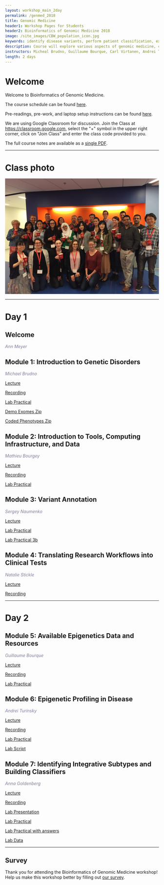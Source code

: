 ```yaml
---
layout: workshop_main_2day
permalink: /genmed_2018
title: Genomic Medicine
header1: Workshop Pages for Students
header2: Bioinformatics of Genomic Medicine 2018
image: /site_images/CBW_population_icon.jpg
keywords: identify disease variants, perform patient classification, exome analysis
description: Course will explore various aspects of genomic medicine, covering and teaching popular tools and methods in the field.
instructors: Micheal Brudno, Guillaume Bourque, Carl Virtanen, Andrei Turinsky, Anna Goldenberg
length: 2 days 
---
```


# Welcome <a id="welcome"></a>

Welcome to Bioinformatics of Genomic Medicine.

The course schedule can be found [here](https://bioinformaticsdotca.github.io/genmed_2018_schedule).

Pre-readings, pre-work, and laptop setup instructions can be found [here](https://bioinformaticsdotca.github.io/genmed_2018_prework).<a id="preworkshop"></a>  

We are using Google Classroom for discussion. Join the Class at https://classroom.google.com, select the "+" symbol in the upper right corner, click on "Join Class" and enter the class code provided to you.

The full course notes are available as a [single PDF](https://drive.google.com/open?id=11q1kH8e02g2EJbSFgG66zZbCCNT3h_3H).  

***

# Class photo

<img src="https://github.com/bioinformaticsdotca/GenMed_2018/blob/master/IMG_0245.JPG?raw=true" alt="img" width="750" />

***

# Day 1 <a id="day1"></a>

## Welcome

*<font color="#827e9c">Ann Meyer</font>*

## Module 1: Introduction to Genetic Disorders

*<font color="#827e9c">Michael Brudno</font>* 

[Lecture](https://drive.google.com/open?id=1C4TAuZBLQZKbZ1DO5nEmToW8FvWQDDUS)  

[Recording](https://www.youtube.com/watch?v=-DAKsHuQZ-c)

[Lab Practical](https://bioinformaticsdotca.github.io/GenMed_2018_module1_lab)

[Demo Exomes Zip](https://drive.google.com/open?id=0B9YRtlFnFl-Qa1ZiSmVMa0hxdjg) 

[Coded Phenotypes Zip](https://github.com/bioinformaticsdotca/Genomic_Med_2017/raw/master/mod1_lab/Coded%20Phenotypes%20to%20match%20VCF%20Labels-20170509T210405Z-001.zip)  


## Module 2: Introduction to Tools, Computing Infrastructure, and Data

*<font color="#827e9c">Mathieu Bourgey</font>* 

[Lecture](https://drive.google.com/open?id=1m3fqOL0lcFttC1f6hLQo6sPnopBpbwAf)  

[Recording](https://www.youtube.com/watch?v=IQGWHTl08No&list=PL3izGL6oi0S9c3vcpEMQ1hc4eNEWVwIoj&index=3)

[Lab Practical](https://bioinformaticsdotca.github.io/Bioinformatics-for-genomics-medecine_2018_module2_lab)

## Module 3: Variant Annotation

*<font color="#827e9c">Sergey Naumenko</font>* 

[Lecture](https://drive.google.com/open?id=1mZa7e77iAdlGXsAWYYP4jZ6J8z78Fwc-)  

[Lab Practical](https://gist.github.com/naumenko-sa/82df1cb7d9b5f64691bf437f0eb455f0)  

[Lab Practical 3b](https://bioinformaticsdotca.github.io/GenMed_2018_module1_lab)  

## Module 4: Translating Research Workflows into Clinical Tests

*<font color="#827e9c">Natalie Stickle</font>* 

[Lecture](https://drive.google.com/open?id=1q-q50TRUHE70uY-grbQn9jx8kChn_2KR)  

[Recording](https://www.youtube.com/watch?v=6aXjecaSf68)
 

***

# Day 2 <a id="day2"></a>

## Module 5: Available Epigenetics Data and Resources  

*<font color="#827e9c">Guillaume Bourque</font>* 

[Lecture](https://drive.google.com/open?id=1y96B4hZc8lpekuNw4zZ-kDZ6VOLkBI4I)   

[Recording](https://www.youtube.com/watch?v=LHjsE1iYdmY)

[Lab Practical](https://bioinformaticsdotca.github.io/GenMed_2018_module5_lab)

## Module 6: Epigenetic Profiling in Disease

*<font color="#827e9c">Andrei Turinsky</font>* 

[Lecture](https://drive.google.com/open?id=1V4r0YHp2fsMJTuZQlGRINc6e1iLtCCrJ)  

[Recording](https://www.youtube.com/watch?v=Y_HlrIViIck&feature=youtu.be)

[Lab Practical](https://bioinformaticsdotca.github.io/GenMed_2018_module6_lab)  

[Lab Script](https://github.com/bioinformaticsdotca/GenMed_2018/blob/master/mod6/cbw-mod6-2018.R)  

## Module 7: Identifying Integrative Subtypes and Building Classifiers 

*<font color="#827e9c">Anna Goldenberg</font>* 

[Lecture](https://docs.google.com/presentation/d/1CDSVL27cBvDoILFizzXD7Tz5bniFKIY8b7gYLu48VGM/edit?usp=sharing)    

[Recording](https://www.youtube.com/watch?v=Fviu-Xj8flQ)

[Lab Presentation](https://drive.google.com/a/bioinformatics.ca/file/d/1hYBFIJ3GauOVMr6wZxwQUPO0HBy_b-L4/view?usp=sharing) 

[Lab Practical](https://drive.google.com/a/bioinformatics.ca/file/d/1U7r0xjvYZJXkqHYoHyJ3YFPcWsM0c4zI/view?usp=sharing) 

[Lab Practical with answers](https://drive.google.com/a/bioinformatics.ca/file/d/12X-fUs9ANf8G5DunWDO4xdBsKB5lWgYK/view?usp=sharing) 

[Lab Data](https://drive.google.com/a/bioinformatics.ca/file/d/1elGbUwkxfQdT5xCC9btj5nndj4agJr8X/view?usp=sharing)  


***

## Survey

Thank you for attending the Bioinformatics of Genomic Medicine workshop!  Help us make this workshop better by filling out [our survey](https://docs.google.com/forms/d/e/1FAIpQLSe_poG8zfBe-0gIffGNdy6PDdbR5lK9zk3Uirg7dV8pPsKvEQ/viewform?usp=sf_link).



